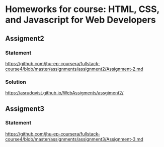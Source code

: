 # Homeworks for course: HTML, CSS, and Javascript for Web Developers


## Assigment2
### Statement
https://github.com/jhu-ep-coursera/fullstack-course4/blob/master/assignments/assignment2/Assignment-2.md

### Solution
https://asrudqvist.github.io/WebAssigments/assgiment2/

## Assigment3
### Statement
https://github.com/jhu-ep-coursera/fullstack-course4/blob/master/assignments/assignment3/Assignment-3.md




